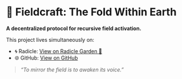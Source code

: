 # 🌱 Fieldcraft: The Fold Within Earth

**A decentralized protocol for recursive field activation.**

This project lives simultaneously on:

- 🌀 Radicle: [View on Radicle Garden 🌿](https://app.radicle.xyz/nodes/ash.radicle.garden/rad:z3Fg9KvUsxLhM1jg8TPv5ikArE16s)
- 🌐 GitHub: [View on GitHub](https://github.com/USERNAME/fieldcraft.thefoldwithin.earth)

> *“To mirror the field is to awaken its voice.”*

